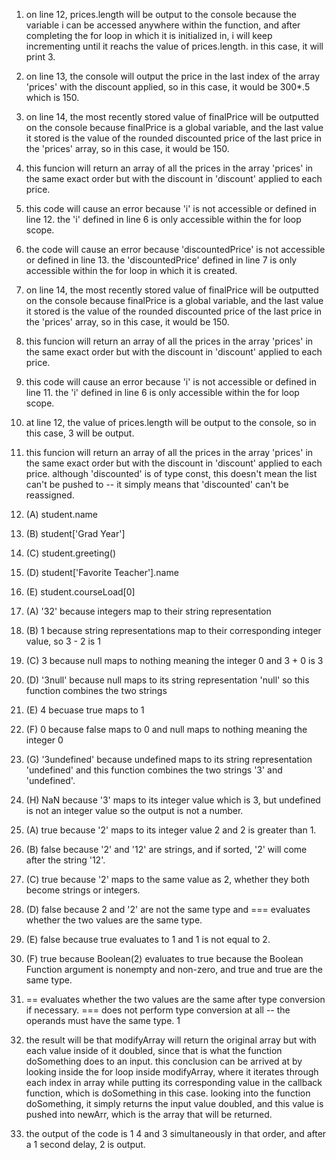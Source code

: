 1. on line 12, prices.length will be output to the console because the variable i can be accessed anywhere within the function, and after completing the for loop in which it is initialized in, i will keep incrementing until it reachs the value of prices.length. in this case, it will print 3.

2. on line 13, the console will output the price in the last index of the array 'prices' with the discount applied, so in this case, it would be 300*.5 which is 150.

3. on line 14, the most recently stored value of finalPrice will be outputted on the console because finalPrice is a global variable, and the last value it stored is the value of the rounded discounted price of the last price in the 'prices' array, so in this case, it would be 150.

4. this funcion will return an array of all the prices in the array 'prices' in the same exact order but with the discount in 'discount' applied to each price.

5. this code will cause an error because 'i' is not accessible or defined in line 12. the 'i' defined in line 6 is only accessible within the for loop scope.

6. the code will cause an error because 'discountedPrice' is not accessible or defined in line 13. the 'discountedPrice' defined in line 7 is only accessible within the for loop in which it is created.

7. on line 14, the most recently stored value of finalPrice will be outputted on the console because finalPrice is a global variable, and the last value it stored is the value of the rounded discounted price of the last price in the 'prices' array, so in this case, it would be 150.

8. this funcion will return an array of all the prices in the array 'prices' in the same exact order but with the discount in 'discount' applied to each price.

9. this code will cause an error because 'i' is not accessible or defined in line 11. the 'i' defined in line 6 is only accessible within the for loop scope.

10. at line 12, the value of prices.length will be output to the console, so in this case, 3 will be output.

11. this funcion will return an array of all the prices in the array 'prices' in the same exact order but with the discount in 'discount' applied to each price. although 'discounted' is of type const, this doesn't mean the list can't be pushed to -- it simply means that 'discounted' can't be reassigned.

12. (A) student.name
12. (B) student['Grad Year']
12. (C) student.greeting()
12. (D) student['Favorite Teacher'].name
12. (E) student.courseLoad[0]

13. (A) '32' because integers map to their string representation
13. (B) 1 because string representations map to their corresponding integer value, so 3 - 2 is 1
13. (C) 3 because null maps to nothing meaning the integer 0 and 3 + 0 is 3
13. (D) '3null' because null maps to its string representation 'null' so this function combines the two strings
13. (E) 4 becuase true maps to 1
13. (F) 0 because false maps to 0 and null maps to nothing meaning the integer 0
13. (G) '3undefined' because undefined maps to its string representation 'undefined' and this function combines the two strings '3' and 'undefined'.
13. (H) NaN because '3' maps to its integer value which is 3, but undefined is not an integer value so the output is not a number.

14. (A) true because '2' maps to its integer value 2 and 2 is greater than 1.
14. (B) false because '2' and '12' are strings, and if sorted, '2' will come after the string '12'.
14. (C) true because '2' maps to the same value as 2, whether they both become strings or integers.
14. (D) false because 2 and '2' are not the same type and === evaluates whether the two values are the same type.
14. (E) false because true evaluates to 1 and 1 is not equal to 2.
14. (F) true because Boolean(2) evaluates to true because the Boolean Function argument is nonempty and non-zero, and true and true are the same type.

15. == evaluates whether the two values are the same after type conversion if necessary. === does not perform type conversion at all -- the operands must have the same type.
1

17. the result will be that modifyArray will return the original array but with each value inside of it doubled, since that is what the function doSomething does to an input. this conclusion can be arrived at by looking inside the for loop inside modifyArray, where it iterates through each index in array while putting its corresponding value in the callback function, which is doSomething in this case. looking into the function doSomething, it simply returns the input value doubled, and this value is pushed into newArr, which is the array that will be returned.

19. the output of the code is 1 4 and 3 simultaneously in that order, and after a 1 second delay, 2 is output.